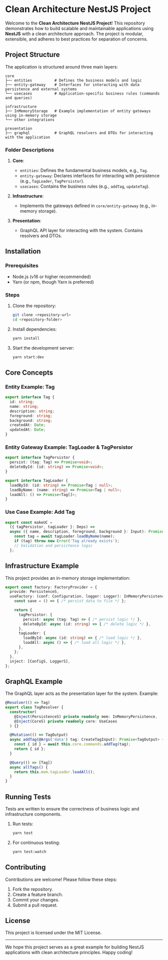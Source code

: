 # Clean Architecture NestJS Project

Welcome to the **Clean Architecture NestJS Project**! This repository demonstrates how to build scalable and maintainable applications using **NestJS** with a clean architecture approach. The project is modular, extensible, and adheres to best practices for separation of concerns.

## Project Structure

The application is structured around three main layers:

```
core
├── entities          # Defines the business models and logic
├── entity-gateway    # Interfaces for interacting with data persistence and external systems
└── usecases          # Application-specific business rules (commands and queries)

infrastructure
├── InMemoryStorage   # Example implementation of entity gateways using in-memory storage
└── other integrations

presentation
├── graphql           # GraphQL resolvers and DTOs for interacting with the application
```

### Folder Descriptions

1. **Core**:
   - `entities`: Defines the fundamental business models, e.g., `Tag`.
   - `entity-gateway`: Declares interfaces for interacting with persistence (e.g., `TagLoader`, `TagPersistor`).
   - `usecases`: Contains the business rules (e.g., `addTag`, `updateTag`).

2. **Infrastructure**:
   - Implements the gateways defined in `core/entity-gateway` (e.g., in-memory storage).

3. **Presentation**:
   - GraphQL API layer for interacting with the system. Contains resolvers and DTOs.

## Installation

### Prerequisites

- Node.js (v16 or higher recommended)
- Yarn (or npm, though Yarn is preferred)

### Steps

1. Clone the repository:

   ```bash
   git clone <repository-url>
   cd <repository-folder>
   ```

2. Install dependencies:

   ```bash
   yarn install
   ```

3. Start the development server:

   ```bash
   yarn start:dev
   ```

## Core Concepts

### Entity Example: Tag

```typescript
export interface Tag {
  id: string;
  name: string;
  description: string;
  foreground: string;
  background: string;
  createdAt: Date;
  updatedAt: Date;
}
```

### Entity Gateway Example: TagLoader & TagPersistor

```typescript
export interface TagPersistor {
  persist: (tag: Tag) => Promise<void>;
  deleteById: (id: string) => Promise<void>;
}

export interface TagLoader {
  loadById: (id: string) => Promise<Tag | null>;
  loadByName: (name: string) => Promise<Tag | null>;
  loadAll: () => Promise<Tag[]>;
}
```

### Use Case Example: Add Tag

```typescript
export const makeUC =
  ({ tagPersistor, tagLoader }: Deps) =>
  async ({ name, description, foreground, background }: Input): Promise<Output> => {
    const tag = await tagLoader.loadByName(name);
    if (tag) throw new Error('Tag already exists');
    // Validation and persistence logic
  };
```

## Infrastructure Example

This project provides an in-memory storage implementation:

```typescript
export const factory: FactoryProvider = {
  provide: PersistenceS,
  useFactory: (conf: Configuration, logger: Logger): InMemoryPersistence => {
    const save = () => { /* persist data to file */ };

    return {
      tagPersistor: {
        persist: async (tag: Tag) => { /* persist logic */ },
        deleteById: async (id: string) => { /* delete logic */ },
      },
      tagLoader: {
        loadById: async (id: string) => { /* load logic */ },
        loadAll: async () => { /* load all logic */ },
      },
    };
  },
  inject: [ConfigS, LoggerS],
};
```

## GraphQL Example

The GraphQL layer acts as the presentation layer for the system. Example:

```typescript
@Resolver(() => Tag)
export class TagResolver {
  constructor(
    @Inject(PersistenceS) private readonly mem: InMemoryPersistence,
    @Inject(CoreS) private readonly core: UseCases
  ) {}

  @Mutation(() => TagOutput)
  async addTag(@Args('data') tag: CreateTagInput): Promise<TagOutput> {
    const { id } = await this.core.commands.addTag(tag);
    return { id };
  }

  @Query(() => [Tag])
  async allTags() {
    return this.mem.tagLoader.loadAll();
  }
}
```

## Running Tests

Tests are written to ensure the correctness of business logic and infrastructure components.

1. Run tests:

   ```bash
   yarn test
   ```

2. For continuous testing:

   ```bash
   yarn test:watch
   ```

## Contributing

Contributions are welcome! Please follow these steps:

1. Fork the repository.
2. Create a feature branch.
3. Commit your changes.
4. Submit a pull request.

## License

This project is licensed under the MIT License.

---

We hope this project serves as a great example for building NestJS applications with clean architecture principles. Happy coding!
